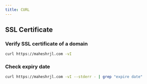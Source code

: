 ```yaml
---
title: CURL
---
```



## SSL Certificate

### Verify SSL certificate of a domain
```sh
curl https://maheshrjl.com -vI
```

### Check expiry date
```sh
curl https://maheshrjl.com -vI --stderr - | grep "expire date"
```